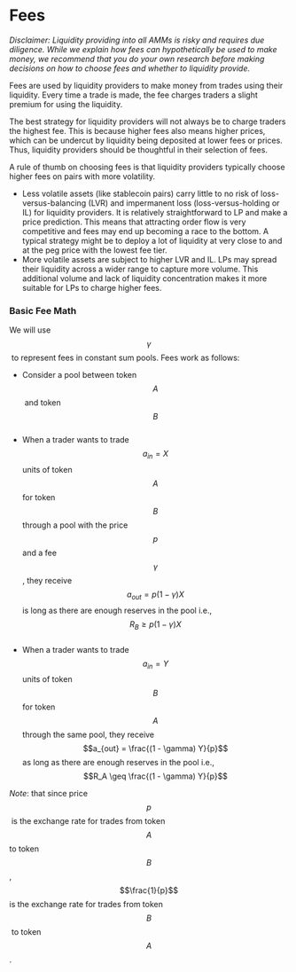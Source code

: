# Fees

_Disclaimer: Liquidity providing into all AMMs is risky and requires due diligence. While we explain how fees can hypothetically be used to make money, we recommend that you do your own research before making decisions on how to choose fees and whether to liquidity provide._

Fees are used by liquidity providers to make money from trades using their liquidity. Every time a trade is made, the fee charges traders a slight premium for using the liquidity.

The best strategy for liquidity providers will not always be to charge traders the highest fee. This is because higher fees also means higher prices, which can be undercut by liquidity being deposited at lower fees or prices. Thus, liquidity providers should be thoughtful in their selection of fees.

A rule of thumb on choosing fees is that liquidity providers typically choose higher fees on pairs with more volatility.

* Less volatile assets (like stablecoin pairs) carry little to no risk of loss-versus-balancing (LVR) and impermanent loss (loss-versus-holding or IL) for liquidity providers. It is relatively straightforward to LP and make a price prediction. This means that attracting order flow is very competitive and fees may end up becoming a race to the bottom. A typical strategy might be to deploy a lot of liquidity at very close to and at the peg price with the lowest fee tier.
* More volatile assets are subject to higher LVR and IL. LPs may spread their liquidity across a wider range to capture more volume. This additional volume and lack of liquidity concentration makes it more suitable for LPs to charge higher fees.

### Basic Fee Math

We will use $$\gamma$$​ to represent fees in constant sum pools. Fees work as follows:

* Consider a pool between token $$A$$​ and token $$B$$​
* When a trader wants to trade $$a_{in} = X$$units of token $$A$$ for token $$B$$ through a pool with the price $$p$$ and a fee $$\gamma$$, they receive $$a_{out} = p (1 -\gamma) X$$ is long as there are enough reserves in the pool i.e., $$R_B \geq p (1 - \gamma) X$$​
* When a trader wants to trade $$a_{in} = Y$$units of token $$B$$ for token $$A$$ through the same pool, they receive $$a_{out} = \frac{(1 - \gamma) Y}{p}$$as long as there are enough reserves in the pool i.e., $$R_A \geq \frac{(1 - \gamma) Y}{p}$$

_Note_: that since price $$p$$​ is the exchange rate for trades from token $$A$$  to token $$B$$, $$\frac{1}{p}$$ is the exchange rate for trades ​from token $$B$$​ to token $$A$$​.
